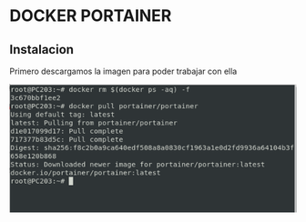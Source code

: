 # DOCKER PORTAINER

## Instalacion
Primero descargamos la imagen para poder trabajar con ella

<img src=/capturas/instalacion.png with=200px>
